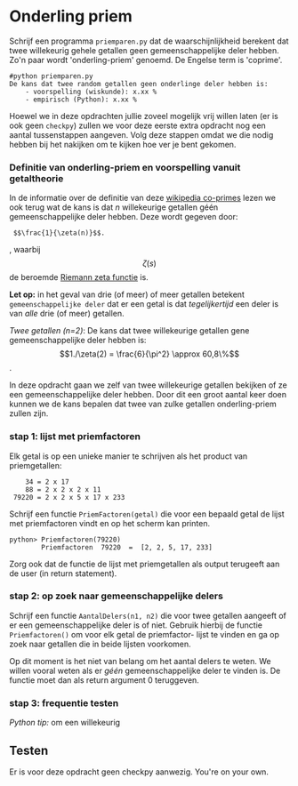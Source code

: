 # Onderling priem

Schrijf een programma `priemparen.py` dat de waarschijnlijkheid berekent dat twee willekeurig gehele getallen geen gemeenschappelijke deler hebben. Zo'n paar wordt
'onderling-priem' genoemd. De Engelse term is 'coprime'.

    #python priemparen.py
    De kans dat twee random getallen geen onderlinge deler hebben is:
        - voorspelling (wiskunde): x.xx %
	    - empirisch (Python): x.xx %

Hoewel we in deze opdrachten jullie zoveel mogelijk vrij willen laten (er is ook geen `checkpy`) zullen we voor deze eerste extra opdracht nog een aantal tussenstappen aangeven. Volg deze stappen omdat we die nodig hebben bij het nakijken om te kijken hoe ver je bent gekomen.

### Definitie van onderling-priem en voorspelling vanuit getaltheorie
	    
In de informatie over de definitie van deze [wikipedia co-primes](https://en.wikipedia.org/wiki/Coprime_integers) lezen we ook terug wat de kans is dat *n* willekeurige getallen géén gemeenschappelijke deler hebben. Deze wordt gegeven door:

     $$\frac{1}{\zeta(n)}$$. 

, waarbij $$\zeta(s) $$de beroemde [Riemann zeta functie](https://en.wikipedia.org/wiki/Riemann_zeta_function) is.

**Let op:** in het geval van drie (of meer) of meer getallen betekent `gemeenschappelijke deler` dat er een getal is dat *tegelijkertijd* een deler is van *alle* drie (of meer) getallen.

*Twee getallen (n=2)*:
De kans dat twee willekeurige getallen gene gemeenschappelijke deler hebben is: 
$$1./\zeta(2) = \frac{6}{\pi^2} \approx 60,8\%$$.


In deze opdracht gaan we zelf van twee willekeurige getallen bekijken of ze een gemeenschappelijke deler hebben. Door dit een groot aantal keer doen kunnen we de kans bepalen dat twee van zulke getallen onderling-priem zullen zijn.

### stap 1: lijst met priemfactoren

Elk getal is op een unieke manier te schrijven als het product van priemgetallen:

        34 = 2 x 17
        88 = 2 x 2 x 2 x 11
     79220 = 2 x 2 x 5 x 17 x 233

Schrijf een functie `PriemFactoren(getal)` die voor een bepaald getal de lijst met priemfactoren vindt en op het scherm kan printen.

    python> Priemfactoren(79220) 
            Priemfactoren  79220  =  [2, 2, 5, 17, 233]

Zorg ook dat de functie de lijst met priemgetallen als output terugeeft aan de user (in return statement).
 
### stap 2: op zoek naar gemeenschappelijke delers

Schrijf een functie `AantalDelers(n1, n2)` die voor twee getallen aangeeft of er een gemeenschappelijke deler is of niet. Gebruik hierbij de functie `Priemfactoren()` om voor elk getal de priemfactor- lijst te vinden en ga op zoek naar getallen die in beide lijsten voorkomen.

Op dit moment is het niet van belang om het aantal delers te weten. We willen vooral weten als er *géén* gemeenschappelijke deler te vinden is. De functie moet dan als return argument 0 teruggeven.

### stap 3: frequentie testen



*Python tip:* om een willekeurig 



## Testen

Er is voor deze opdracht geen checkpy aanwezig. You're on your own.
